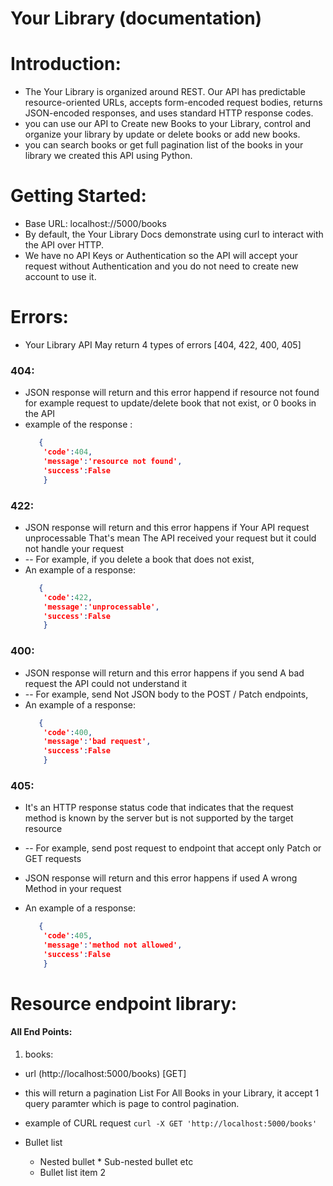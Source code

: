 # Your Library (documentation)

# Introduction:

* The Your Library is organized around REST. Our API has predictable resource-oriented URLs, accepts form-encoded request bodies, returns JSON-encoded responses, and uses standard HTTP response codes.
* you can use our API to Create new Books to your Library, control and organize your library by update or delete books or add new books.
* you can search books or get full pagination list of the books in your library we created this API using Python.


# Getting Started:

* Base URL: localhost://5000/books
* By default, the Your Library Docs demonstrate using curl to interact with the API over HTTP.
* We have no API Keys or Authentication  so the API will accept your request without Authentication and you do not need to create new account to use it.


# Errors:
* Your Library API May return 4 types of errors [404, 422, 400, 405]

### 404:

* JSON response will return and this error happend if resource not found for example request to update/delete book that not exist, or 0 books in the API
* example of the response : 
    ```json
       {
        'code':404,
        'message':'resource not found',
        'success':False
        }
    ```
    
### 422:

* JSON response will return and this error happens if Your API request unprocessable That's mean The API received your request but it could not handle your request
* -- For example, if you delete a book that does not exist, 
* An example of a response: 
    ```json
       {
        'code':422,
        'message':'unprocessable',
        'success':False
        }
    ```
    
### 400:

* JSON response will return and this error happens if you send A bad request the API could not understand it 
* -- For example,  send Not JSON body to the POST / Patch endpoints,
* An example of a response: 
    ```json
       {
        'code':400,
        'message':'bad request',
        'success':False
        }
    ```
    
### 405:
* It's an HTTP response status code that indicates that the request method is known by the server but is not supported by the target resource
* -- For example,  send post request to endpoint that accept only Patch or GET requests
* JSON response will return and this error happens if used A wrong Method in your request 

* An example of a response: 
    ```json
       {
        'code':405,
        'message':'method not allowed',
        'success':False
        }
    ```
    

# Resource endpoint library:

#### All End Points:

1. books:
  * url (http://localhost:5000/books) [GET]
  * this will return a pagination List For All Books in your Library, it accept 1 query paramter which is page to control pagination.
  * example of CURL request ```curl -X GET 'http://localhost:5000/books' ```
  
 * Bullet list
      * Nested bullet
            * Sub-nested bullet etc
      * Bullet list item 2  
